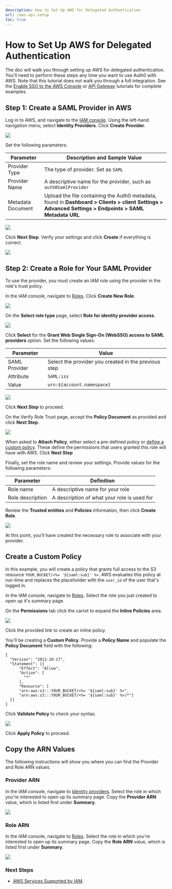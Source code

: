 ```yaml
---
description: How to Set Up AWS for Delegated Authentication
url: /aws-api-setup
toc: true
---
```

# How to Set Up AWS for Delegated Authentication

The doc will walk you through setting up AWS for delegated authentication. You'll need to perform these steps any time you want to use Auth0 with AWS. Note that this tutorial does not walk you through a full integration. See the [Enable SSO to the AWS Console](/aws/integrations/sso) or [API Gateway](/integrations/aws-api-gateway) tutorials for complete examples.

## Step 1: Create a SAML Provider in AWS

Log in to AWS, and navigate to the [IAM console](https://console.aws.amazon.com/iam). Using the left-hand navigation menu, select **Identity Providers**. Click **Create Provider**. 

![](/media/articles/integrations/aws/create-provider.png)

Set the following parameters:

| Parameter | Description and Sample Value |
| - | - |
| Provider Type | The type of provider. Set as `SAML` |
| Provider Name | A descriptive name for the provider, such as `auth0SamlProvider` |
| Metadata Document | Upload the file containing the Auth0 metadata, found in **Dashboard > Clients > client Settings > Advanced Settings > Endpoints > SAML Metadata URL** |

![](/media/articles/integrations/aws/aws-configure-provider.png)

Click **Next Step**. Verify your settings and click **Create** if everything is correct.

![](/media/articles/integrations/aws/create-provider-confirm.png)

## Step 2: Create a Role for Your SAML Provider

To use the provider, you must create an IAM role using the provider in the role's trust policy. 

In the IAM console, navigate to [Roles](https://console.aws.amazon.com/iam/home#/roles). Click **Create New Role**.

![](/media/articles/integrations/aws/iam-new-role.png)

On the **Select role type** page, select **Role for identity provider access**. 

![](/media/articles/integrations/aws/select-role-type.png)

Click **Select** for the **Grant Web Single Sign-On (WebSSO) access to SAML providers** option. Set the following values:

| Parameter | Value |
| - | - |
| SAML Provider | Select the provider you created in the previous step |
| Attribute | `SAML:iss` |
| Value | `urn:${account.namespace}` |

![](/media/articles/tutorials/aws/establish-trust.png)

Click **Next Step** to proceed.

On the Verify Role Trust page, accept the **Policy Document** as provided and click **Next Step**. 

![](/media/articles/tutorials/aws/verify-role-trust.png)

When asked to **Attach Policy**, either select a pre-defined policy or [define a custom policy](#create-a-custom-policy). These define the permissions that users granted this role will have with AWS. Click **Next Step**

Finally, set the role name and review your settings. Provide values for the following parameters:

| Parameter | Definition | 
| - | - |
| Role name | A descriptive name for your role |
| Role description | A description of what your role is used for |

Review the **Trusted entities** and **Policies** information, then click **Create Role**.

![](/media/articles/integrations/aws/iam-review-role.png)

At this point, you'll have created the necessary role to associate with your provider.

## Create a Custom Policy

In this example, you will create a policy that grants full access to the S3 resource `YOUR_BUCKET/<%= '${saml:sub}' %>`. AWS evaluates this policy at run-time and replaces the placeholder with the `user_id` of the user that's logged in.

In the IAM console, navigate to [Roles](https://console.aws.amazon.com/iam/home#/roles). Select the role you just created to open up it's summary page.

On the **Permissions** tab click the carrot to expand the **Inline Policies** area.

![](/media/articles/tutorials/aws/role-summary.png)

Click the provided link to create an inline policy.

You'll be creating a **Custom Policy**. Provide a **Policy Name** and populate the **Policy Document** field with the following:

```text
{
  "Version": "2012-10-17",
  "Statement": [{
      "Effect": "Allow",
      "Action": [
        "*"
      ],
      "Resource": [
      "arn:aws:s3:::YOUR_BUCKET/<%= '${saml:sub}' %>",
      "arn:aws:s3:::YOUR_BUCKET/<%= '${saml:sub}' %>/*"]
  }]
}
```

Click **Validate Policy** to check your syntax.

![](/media/articles/tutorials/aws/review-validate-policy.png)

Click **Apply Policy** to proceed.

## Copy the ARN Values

The following instructions will show you where you can find the Provider and Role ARN values.

### Provider ARN

In the IAM console, navigate to [Identity providers](https://console.aws.amazon.com/iam/home#/providers). Select the role in which you're interested to open up its summary page. Copy the **Provider ARN** value, which is listed first under **Summary**.

![](/media/articles/tutorials/aws/provider-summary.png)

### Role ARN

In the IAM console, navigate to [Roles](https://console.aws.amazon.com/iam/home#/roles). Select the role in which you're interested to open up its summary page. Copy the **Role ARN** value, which is listed first under **Summary**.

![](/media/articles/tutorials/aws/role-summary2.png)

### Next Steps

* [AWS Services Supported by IAM](http://docs.aws.amazon.com/IAM/latest/UserGuide/Using_SpecificProducts.html).
